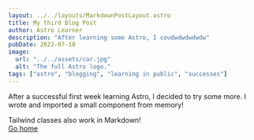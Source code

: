 ```yaml
---
layout: ../../layouts/MarkdownPostLayout.astro
title: My third Blog Post
author: Astro Learner
description: "After learning some Astro, I coudwdwdwdwdw"
pubDate: 2022-07-10
image:
  url: "../../assets/car.jpg"
  alt: "The full Astro logo."
tags: ["astro", "blogging", "learning in public", "successes"]
---
```


After a successful first week learning Astro, I decided to try some more. I wrote and imported a small component from memory!

<div class="grid place-items-center h-screen content-center">
  <div class="py-2 px-4 bg-purple-500 text-white font-semibold rounded-lg shadow-md">
    Tailwind classes also work in Markdown!
  </div>
  <a
    href="/"
    class="p-4 underline hover:text-purple-500 transition-colors ease-in-out duration-200"
  >
    Go home
  </a>
</div>
